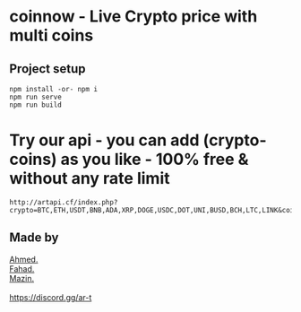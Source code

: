 # coinnow - Live Crypto price with multi coins 

## Project setup
```
npm install -or- npm i
npm run serve
npm run build
```
# Try our api - you can add (crypto-coins) as you like - 100% free & without any rate limit
```
http://artapi.cf/index.php?crypto=BTC,ETH,USDT,BNB,ADA,XRP,DOGE,USDC,DOT,UNI,BUSD,BCH,LTC,LINK&coins=USD,SAR
```

## Made by 
[Ahmed.](https://www.instagram.com/2088/)
<br>
[Fahad.](https://www.instagram.com/n5y/)
<br>
[Mazin.](https://www.instagram.com/alonemazin/)
<br>
<br>
https://discord.gg/ar-t


